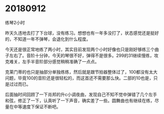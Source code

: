 # 20180912

练琴2小时

昨天久违地去打了下台球，没有练习。想想也有一年多没打了，状态感觉还是挺好的，不知道一年不弹琴，会退化到什么程度。

今天还是很正常地练了两小时，其实目前发现两个小时好像也只是刚好够练三个曲子左右了。音阶十分钟，今天的琴很不好，弹得不是很多。299的31继续慢练，攻克难关，左手半音阶部分感觉稍稍准确了一点点。

克莱门蒂的也只是抽部分单独练练，然后就是跟节拍器整体过了，100都没有太大问题，毕竟100的音阶还是很轻松的，而这首还不需要那么快。二部的10也是，只是过过而已。

后面抽时间回顾了一下肖邦的升c小调夜曲，发现自己不知不觉中弹错了几个左手和弦，修正了一下，认真听了一下声音，确实差了一些。圆舞曲也有继续在练，尽量在中等速度下保证不断吧。


